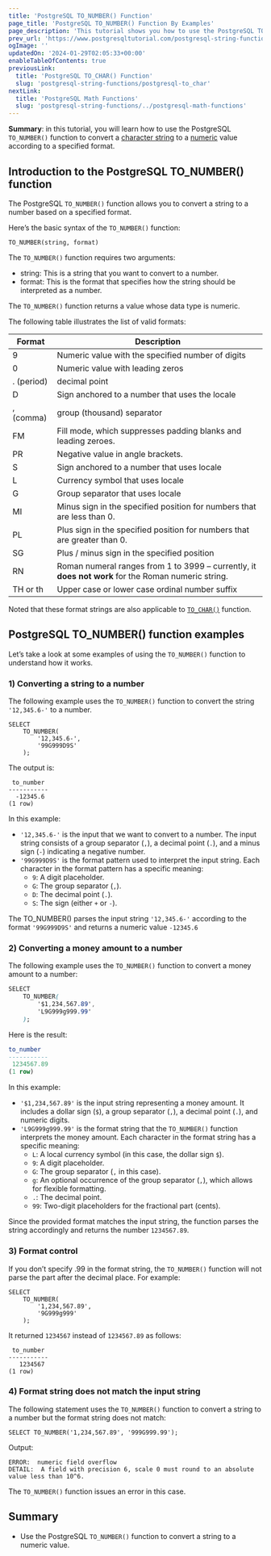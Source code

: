 ```yaml
---
title: 'PostgreSQL TO_NUMBER() Function'
page_title: 'PostgreSQL TO_NUMBER() Function By Examples'
page_description: 'This tutorial shows you how to use the PostgreSQL TO_NUMBER() function to convert a string to a numeric value based on the specified format.'
prev_url: 'https://www.postgresqltutorial.com/postgresql-string-functions/postgresql-to_number/'
ogImage: ''
updatedOn: '2024-01-29T02:05:33+00:00'
enableTableOfContents: true
previousLink:
  title: 'PostgreSQL TO_CHAR() Function'
  slug: 'postgresql-string-functions/postgresql-to_char'
nextLink:
  title: 'PostgreSQL Math Functions'
  slug: 'postgresql-string-functions/../postgresql-math-functions'
---
```


**Summary**: in this tutorial, you will learn how to use the PostgreSQL `TO_NUMBER()` function to convert a [character string](../postgresql-tutorial/postgresql-char-varchar-text) to a [numeric](../postgresql-tutorial/postgresql-numeric) value according to a specified format.

## Introduction to the PostgreSQL TO_NUMBER() function

The PostgreSQL `TO_NUMBER()` function allows you to convert a string to a number based on a specified format.

Here’s the basic syntax of the `TO_NUMBER()` function:

```csssql
TO_NUMBER(string, format)
```

The `TO_NUMBER()` function requires two arguments:

- string: This is a string that you want to convert to a number.
- format: This is the format that specifies how the string should be interpreted as a number.

The `TO_NUMBER()` function returns a value whose data type is numeric.

The following table illustrates the list of valid formats:

| Format     | Description                                                                                         |
| ---------- | --------------------------------------------------------------------------------------------------- |
| 9          | Numeric value with the specified number of digits                                                   |
| 0          | Numeric value with leading zeros                                                                    |
| . (period) | decimal point                                                                                       |
| D          | Sign anchored to a number that uses the locale                                                      |
| , (comma)  | group (thousand) separator                                                                          |
| FM         | Fill mode, which suppresses padding blanks and leading zeroes.                                      |
| PR         | Negative value in angle brackets.                                                                   |
| S          | Sign anchored to a number that uses locale                                                          |
| L          | Currency symbol that uses locale                                                                    |
| G          | Group separator that uses locale                                                                    |
| MI         | Minus sign in the specified position for numbers that are less than 0\.                             |
| PL         | Plus sign in the specified position for numbers that are greater than 0\.                           |
| SG         | Plus / minus sign in the specified position                                                         |
| RN         | Roman numeral ranges from 1 to 3999 – currently, it **does not work** for the Roman numeric string. |
| TH or th   | Upper case or lower case ordinal number suffix                                                      |

Noted that these format strings are also applicable to [`TO_CHAR()`](postgresql-to_char) function.

## PostgreSQL TO_NUMBER() function examples

Let’s take a look at some examples of using the `TO_NUMBER()` function to understand how it works.

### 1\) Converting a string to a number

The following example uses the `TO_NUMBER()` function to convert the string `'12,345.6-'` to a number.

```
SELECT
    TO_NUMBER(
        '12,345.6-',
        '99G999D9S'
    );
```

The output is:

```text
 to_number
-----------
  -12345.6
(1 row)
```

In this example:

- `'12,345.6-'` is the input that we want to convert to a number. The input string consists of a group separator (`,`), a decimal point (`.`), and a minus sign (`-`) indicating a negative number.
- `'99G999D9S'` is the format pattern used to interpret the input string. Each character in the format pattern has a specific meaning:
  - `9`: A digit placeholder.
  - `G`: The group separator (`,`).
  - `D`: The decimal point (`.`).
  - `S`: The sign (either `+` or `-`).

The TO_NUMBER() parses the input string `'12,345.6-'` according to the format `'99G999D9S'` and returns a numeric value `-12345.6`

### 2\) Converting a money amount to a number

The following example uses the `TO_NUMBER()` function to convert a money amount to a number:

```css
SELECT
    TO_NUMBER(
        '$1,234,567.89',
        'L9G999g999.99'
    );
```

Here is the result:

```sql
to_number
-----------
 1234567.89
(1 row)
```

In this example:

- `'$1,234,567.89'` is the input string representing a money amount. It includes a dollar sign (`$`), a group separator (`,`), a decimal point (`.`), and numeric digits.
- `'L9G999g999.99'` is the format string that the `TO_NUMBER()` function interprets the money amount. Each character in the format string has a specific meaning:
  - `L`: A local currency symbol (in this case, the dollar sign `$`).
  - `9`: A digit placeholder.
  - `G`: The group separator (`,` in this case).
  - `g`: An optional occurrence of the group separator (`,`), which allows for flexible formatting.
  - `.`: The decimal point.
  - `99`: Two\-digit placeholders for the fractional part (cents).

Since the provided format matches the input string, the function parses the string accordingly and returns the number `1234567.89`.

### 3\) Format control

If you don’t specify .99 in the format string, the `TO_NUMBER()` function will not parse the part after the decimal place. For example:

```http
SELECT
    TO_NUMBER(
        '1,234,567.89',
        '9G999g999'
    );
```

It returned `1234567` instead of `1234567.89` as follows:

```text
 to_number
-----------
   1234567
(1 row)
```

### 4\) Format string does not match the input string

The following statement uses the `TO_NUMBER()` function to convert a string to a number but the format string does not match:

```
SELECT TO_NUMBER('1,234,567.89', '999G999.99');
```

Output:

```
ERROR:  numeric field overflow
DETAIL:  A field with precision 6, scale 0 must round to an absolute value less than 10^6.
```

The `TO_NUMBER()` function issues an error in this case.

## Summary

- Use the PostgreSQL `TO_NUMBER()` function to convert a string to a numeric value.

